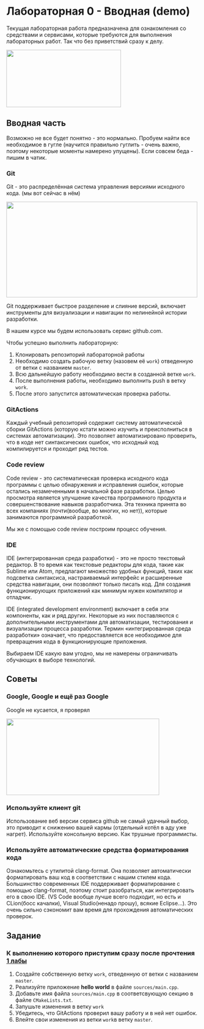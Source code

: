 # Лабораторная 0 - Вводная (demo)

Текущая лабораторная работа предназначена для ознакомления со средствами и сервисами, 
которые требуются для выполнения лабораторных работ. Так что без приветствий сразу к делу.

<img align="center" width="300" height="150" src="https://1.bp.blogspot.com/-nizfWeNXLBk/UDTaG0XE8HI/AAAAAAAAAFI/vY-u-QUUmyE/s1600/Citaem_vmeste.jpg">


## Вводная часть

Возможно не все будет понятно - это нормально. Пробуем найти все необходимое в гугле (научится правильно гуглить - очень важно, поэтому некоторые моменты намерено упущены). Если совсем беда - пишим в чатик.

### Git
Git - это распределённая система управления версиями исходного кода. (мы вот сейчас в нём)

<img align="center" width="500" height="250" src="https://miro.medium.com/max/1200/1*hED79iPpQEcVg4R7BJs3SA.jpeg">


Git поддерживает быстрое разделение и слияние версий, включает инструменты для визуализации
и навигации по нелинейной истории разработки.

В нашем курсе мы будем использовать сервис github.com.

Чтобы успешно выполнить лабораторную:
1. Клонировать репозиторий лабораторной работы
2. Необходимо создать рабочую ветку (назовем её `work`) отведенную от ветки с названием `master`.
3. Всю дальнейшую работу необходимо вести в созданной ветке `work`.
4. После выполнения работы, необходимо выполнить push в ветку `work`.
5. После этого запустится автоматическая проверка работы.

### GitActions

Каждый учебный репозиторий содержит систему автоматической сборки GitActions
(которую кстати можно изучить и преисполниться в системах автоматизации).
Это позволяет автоматизировано проверить, что в коде нет синтаксических ошибок,
что исходный код компилируется и проходит ряд тестов.

### Code review

Code review - это систематическая проверка исходного кода программы с целью обнаружения и
исправления ошибок, которые остались незамеченными в начальной фазе разработки.
Целью просмотра является улучшение качества программного продукта и совершенствование 
навыков разработчика. Эта техника принята во всех компаниях (почти(вообще, во многих, но нет)),
которые занимаются программной разработкой.

Мы же с помощью code review построим процесс обучения.

### IDE

IDE (интегрированная среда разработки) - это не просто текстовый редактор. В то время как текстовые редакторы для кода, такие как Sublime или Atom, предлагают множество удобных функций, таких как подсветка синтаксиса, настраиваемый интерфейс и расширенные средства навигации, они позволяют только писать код. Для создания функционирующих приложений как минимум нужен компилятор и отладчик.

IDE (integrated development environment) включает в себя эти компоненты, как и ряд других. Некоторые из них поставляются с дополнительными инструментами для автоматизации, тестирования и визуализации процесса разработки. Термин «интегрированная среда разработки» означает, что предоставляется все необходимое для превращения кода в функционирующие приложения.

Выбираем IDE какую вам угодно, мы не намерены ограничивать обучающих в выборе технологий.

## Советы

### Google, Google и ещё раз Google

Google не кусается, я проверял

<img align="center" width="400" height="200" src="https://sun9-74.userapi.com/impf/vmz9Y6L4nBiRfY4rISnvGCl3HbBzJ8DcZkXmZg/Uv9w0xF6s4s.jpg?size=1024x680&quality=96&sign=84207e971cf6299d8c7b9a1ab1d29980&type=album">

### Используйте клиент git
Использование веб версии сервиса github не самый удачный выбор, 
это приводит к снижению вашей кармы (отдельный котёл в аду уже нагрет).
Используйте консольную версию. Как трушные программисты.

### Используйте автоматические средства форматирования кода
Ознакомьтесь с утилитой clang-format. 
Она позволяет автоматически форматировать ваш код в соответствии с нашим стилем кода.
Большинство современных IDE поддерживает форматирование с помощью clang-format,
поэтому стоит разобраться, как интегрировать его в свою IDE.
(VS Code вообще лучше всего подходит, но есть и CLion(босс качалки),
Visual Studio(ненадо прошу), всякие Eclipse...).
Это очень сильно сэкономит вам время для прохождения автоматических проверок.


## Задание
### К выполнению которого приступим сразу после прочтения **[1 лабы](https://github.com/c-cpp-labs/lab-01-typing)**
1. Создайте собственную ветку `work`, отведенную от ветки с названием `master`.
2. Реализуйте приложение **hello world** в файле `sources/main.cpp`.
3. Добавьте имя файла `sources/main.cpp` в соответсвующую секцию в файле `CMakeLists.txt`.
4. Запушьте изменения в ветку `work`
5. Убедитесь, что GitActions проверил вашу работу и в ней нет ошибок.
6. Влейте свои изменения из ветки `work`в ветку `master`.
